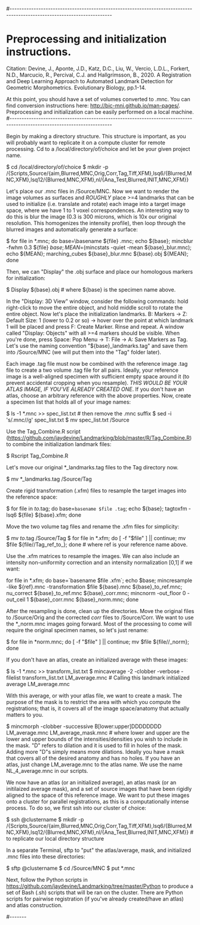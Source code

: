 #------------------------------------------------------------------------------------------------------------------------
# Preprocessing and initialization instructions.

Citation: Devine, J., Aponte, J.D., Katz, D.C., Liu, W., Vercio, L.D.L., Forkert, N.D., Marcucio, R., Percival, C.J. and Hallgrímsson, B., 2020. A Registration and Deep Learning Approach to Automated Landmark Detection for Geometric Morphometrics. Evolutionary Biology, pp.1-14.

At this point, you should have a set of volumes converted to .mnc. You can find conversion instructions here: http://bic-mni.github.io/man-pages/.
Preprocessing and initialization can be easily performed on a local machine.
#------------------------------------------------------------------------------------------------------------------------

Begin by making a directory structure. This structure is important, as you will probably want to replicate it on a 
compute cluster for remote processing. Cd to a /local/directory/of/choice and let <PROJECT> be your given project name. 

$ cd /local/directory/of/choice
$ mkdir -p <PROJECT>/{Scripts,Source/{aim,Blurred,MNC,Orig,Corr,Tag,Tiff,XFM},lsq6/{Blurred,MNC,XFM},lsq12/{Blurred,MNC,XFM},nl/{Ana_Test,Blurred,INIT,MNC,XFM}}

Let's place our .mnc files in <PROJECT>/Source/MNC. Now we want to render the image volumes as surfaces and *ROUGHLY* place >=4 landmarks that can be used to initialize (i.e. translate and rotate) each image into a target image space, where we have 1 to 1 voxel correspondences. An interesting way to do this is blur the image (0.3 is 300 microns, which is 10x our original resolution. This homogenizes the intensity profile), then loop through the blurred images and automatically generate a surface:

$ for file in *.mnc; do base=\basename ${file} .mnc\; echo ${base}; mincblur -fwhm 0.3 ${file} ${base}; MEAN=$(mincstats -quiet -mean ${base}_blur.mnc); echo ${MEAN}; marching_cubes ${base}_blur.mnc ${base}.obj ${MEAN}; done

Then, we can "Display" the .obj surface and place our homologous markers for initialization:

$ Display ${base}.obj # where ${base} is the specimen name above.

In the "Display: 3D View" window, consider the following commands: hold right-click to move the entire object, and hold middle scroll to rotate the entire object. Now let's place the initialization landmarks. B: Markers -> Z: Default Size: 1 (lower to 0.2 or so) -> hover over the point at which landmark 1 will be placed and press F: Create Marker. Rinse and repeat. A window called "Display: Objects" with all >=4 markers should be visible. When you're done, press Space: Pop Menu -> T: File -> A: Save Markers as Tag. Let's use the naming convention "${base}_landmarks.tag" and save them into <PROJECT>/Source/MNC (we will put them into the "Tag" folder later).

Each image .tag file must now be combined with the reference image .tag file to create a two volume .tag file for all pairs. Ideally, your reference image is a well-aligned specimen with sufficient empty space around it (to prevent accidental cropping when you resample). *THIS WOULD BE YOUR ATLAS IMAGE, IF YOU'VE ALREADY CREATED ONE*. If you don't have an atlas, choose an arbitrary reference with the above properties. Now, create a specimen list that holds all of your image names:

$ ls -1 *.mnc >> spec_list.txt # then remove the .mnc suffix
$ sed -i 's/.mnc//g' spec_list.txt
$ mv spec_list.txt <PROJECT>/Source

Use the Tag_Combine.R script (https://github.com/jaydevine/Landmarking/blob/master/R/Tag_Combine.R) to combine the initialization landmark files:

$ Rscript Tag_Combine.R

Let's move our original *_landmarks.tag files to the Tag directory now. 

$ mv *_landmarks.tag <PROJECT>/Source/Tag

Create rigid transformation (.xfm) files to resample the target images into the reference space: 

$ for file in *to*.tag; do base=`basename $file .tag`; echo ${base}; tagtoxfm -lsq6 ${file} ${base}.xfm; done

Move the two volume tag files and rename the .xfm files for simplicity:

$ mv *to*.tag <PROJECT>/Source/Tag
$ for file in *.xfm; do [ -f "$file" ] || continue; mv $file ${file//Tag_ref_to_}; done # where ref is your reference name above. 

Use the .xfm matrices to resample the images. We can also include an intensity non-uniformity correction and an intensity normalization [0,1] if we want:

for file in *.xfm; do base=\`basename $file .xfm\`; echo $base; mincresample -like ${ref}.mnc -transformation $file ${base}.mnc ${base}_to_ref.mnc; nu_correct ${base}_to_ref.mnc ${base}_corr.mnc; mincnorm -out_floor 0 -out_ceil 1 ${base}_corr.mnc ${base}_norm.mnc; done

After the resampling is done, clean up the directories. Move the original files to <PROJECT>/Source/Orig and the corrected *corr* files to <PROJECT>/Source/Corr. We want to use the *_norm.mnc images going forward. Most of the processing to come will require the original specimen names, so let's just rename:

$ for file in *norm.mnc; do [ -f "$file" ] || continue; mv $file ${file//_norm}; done

If you don't have an atlas, create an initialized average with these images:

$ ls -1 *.mnc >> transform_list.txt
$ mincaverage -2 -clobber -verbose -filelist transform_list.txt LM_average.mnc # Calling this landmark initialized average LM_average.mnc 

With this average, or with your atlas file, we want to create a mask. The purpose of the mask is to restrict the area with which you compute the registrations; that is, it covers all of the image space/anatomy that actually matters to you. 

$ mincmorph -clobber -successive B[lower:upper]DDDDDDDD LM_average.mnc LM_average_mask.mnc # where lower and upper are the lower and upper bounds of the intensities/densities you wish to include in the mask. "D" refers to dilation and it is used to fill in holes of the mask. Adding more "D"s simply means more dilations. Ideally you have a mask that covers all of the desired anatomy and has no holes. If you have an atlas, just change LM_average.mnc to the atlas name. We use the name NL_4_average.mnc in our scripts. 

We now have an atlas (or an initialized average), an atlas mask (or an initilaized average mask), and a set of source images that have been rigidly aligned to the space of this reference image. We want to put these images onto a cluster for parallel registrations, as this is a computationally intense process. To do so, we first ssh into our cluster of choice:

$ ssh <USER>@clustername
$ mkdir -p <PROJECT>/{Scripts,Source/{aim,Blurred,MNC,Orig,Corr,Tag,Tiff,XFM},lsq6/{Blurred,MNC,XFM},lsq12/{Blurred,MNC,XFM},nl/{Ana_Test,Blurred,INIT,MNC,XFM}} # to replicate our local directory structure

In a separate Terminal, sftp to "put" the atlas/average, mask, and initialized .mnc files into these directories:

$ sftp <USER>@clustername
$ cd <PROJECT>/Source/MNC
$ put *.mnc

Next, follow the Python scripts in https://github.com/jaydevine/Landmarking/tree/master/Python to produce a set of Bash (.sh) scripts that will be ran on the cluster. There are Python scripts for pairwise registration (if you've already created/have an atlas) and atlas construction. 

#-------
